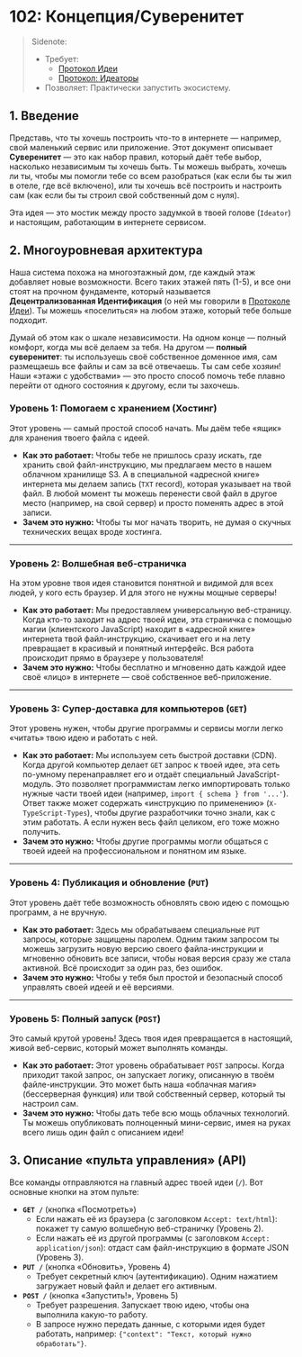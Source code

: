 # 102: Концепция/Суверенитет

> Sidenote:
> 
> - Требует:
>   - [Протокол Идеи](./101_concept_idea.md)
>   - [Протокол: Идеаторы](./103_concept_ideator.md)
> - Позволяет: Практически запустить экосистему.

## 1. Введение

Представь, что ты хочешь построить что-то в интернете — например, свой маленький сервис или приложение. Этот документ описывает **Суверенитет** — это как набор правил, который даёт тебе выбор, насколько независимым ты хочешь быть. Ты можешь выбрать, хочешь ли ты, чтобы мы помогли тебе со всем разобраться (как если бы ты жил в отеле, где всё включено), или ты хочешь всё построить и настроить сам (как если бы ты строил свой собственный дом с нуля).

Эта идея — это мостик между просто задумкой в твоей голове (`Ideator`) и настоящим, работающим в интернете сервисом.

## 2. Многоуровневая архитектура

Наша система похожа на многоэтажный дом, где каждый этаж добавляет новые возможности. Всего таких этажей пять (1-5), и все они стоят на прочном фундаменте, который называется **Децентрализованная Идентификация** (о ней мы говорили в [Протоколе Идеи](./101_concept_idea.md)). Ты можешь «поселиться» на любом этаже, который тебе больше подходит.

Думай об этом как о шкале независимости. На одном конце — полный комфорт, когда мы всё делаем за тебя. На другом — **полный суверенитет**: ты используешь своё собственное доменное имя, сам размещаешь все файлы и сам за всё отвечаешь. Ты сам себе хозяин! Наши «этажи с удобствами» — это просто способ помочь тебе плавно перейти от одного состояния к другому, если ты захочешь.

### Уровень 1: Помогаем с хранением (Хостинг)

Этот уровень — самый простой способ начать. Мы даём тебе «ящик» для хранения твоего файла с идеей.

- **Как это работает:** Чтобы тебе не пришлось сразу искать, где хранить свой файл-инструкцию, мы предлагаем место в нашем облачном хранилище S3. А в специальной «адресной книге» интернета мы делаем запись (`TXT` record), которая указывает на твой файл. В любой момент ты можешь перенести свой файл в другое место (например, на свой сервер) и просто поменять адрес в этой записи.
- **Зачем это нужно:** Чтобы ты мог начать творить, не думая о скучных технических вещах вроде хостинга.

---

### Уровень 2: Волшебная веб-страничка

На этом уровне твоя идея становится понятной и видимой для всех людей, у кого есть браузер. И для этого не нужны мощные серверы!

- **Как это работает:** Мы предоставляем универсальную веб-страницу. Когда кто-то заходит на адрес твоей идеи, эта страничка с помощью магии (клиентского JavaScript) находит в «адресной книге» интернета твой файл-инструкцию, скачивает его и на лету превращает в красивый и понятный интерфейс. Вся работа происходит прямо в браузере у пользователя!
- **Зачем это нужно:** Чтобы бесплатно и мгновенно дать каждой идее своё «лицо» в интернете — своё собственное веб-приложение.

---

### Уровень 3: Супер-доставка для компьютеров (`GET`)

Этот уровень нужен, чтобы другие программы и сервисы могли легко «читать» твою идею и работать с ней.

- **Как это работает:** Мы используем сеть быстрой доставки (CDN). Когда другой компьютер делает `GET` запрос к твоей идее, эта сеть по-умному перенаправляет его и отдаёт специальный JavaScript-модуль. Это позволяет программистам легко импортировать только нужные части твоей идеи (например, `import { schema } from '...'`). Ответ также может содержать «инструкцию по применению» (`X-TypeScript-Types`), чтобы другие разработчики точно знали, как с этим работать. А если нужен весь файл целиком, его тоже можно получить.
- **Зачем это нужно:** Чтобы другие программы могли общаться с твоей идеей на профессиональном и понятном им языке.

---

### Уровень 4: Публикация и обновление (`PUT`)

Этот уровень даёт тебе возможность обновлять свою идею с помощью программ, а не вручную.

- **Как это работает:** Здесь мы обрабатываем специальные `PUT` запросы, которые защищены паролем. Одним таким запросом ты можешь загрузить новую версию своего файла-инструкции и мгновенно обновить все записи, чтобы новая версия сразу же стала активной. Всё происходит за один раз, без ошибок.
- **Зачем это нужно:** Чтобы у тебя был простой и безопасный способ управлять своей идеей и её версиями.

---

### Уровень 5: Полный запуск (`POST`)

Это самый крутой уровень! Здесь твоя идея превращается в настоящий, живой веб-сервис, который может выполнять команды.

- **Как это работает:** Этот уровень обрабатывает `POST` запросы. Когда приходит такой запрос, он запускает логику, описанную в твоём файле-инструкции. Это может быть наша «облачная магия» (бессерверная функция) или твой собственный сервер, который ты настроил сам.
- **Зачем это нужно:** Чтобы дать тебе всю мощь облачных технологий. Ты можешь опубликовать полноценный мини-сервис, имея на руках всего лишь один файл с описанием идеи!

## 3. Описание «пульта управления» (API)

Все команды отправляются на главный адрес твоей идеи (`/`). Вот основные кнопки на этом пульте:

- **`GET /`** (кнопка «Посмотреть»)
  - Если нажать её из браузера (с заголовком `Accept: text/html`): покажет ту самую волшебную веб-страничку (Уровень 2).
  - Если нажать её из другой программы (с заголовком `Accept: application/json`): отдаст сам файл-инструкцию в формате JSON (Уровень 3).
- **`PUT /`** (кнопка «Обновить», Уровень 4)
  - Требует секретный ключ (аутентификацию). Одним нажатием загружает новый файл и делает его активным.
- **`POST /`** (кнопка «Запустить!», Уровень 5)
  - Требует разрешения. Запускает твою идею, чтобы она выполнила какую-то работу.
  - В запросе нужно передать данные, с которыми идея будет работать, например: `{"context": "Текст, который нужно обработать"}`.